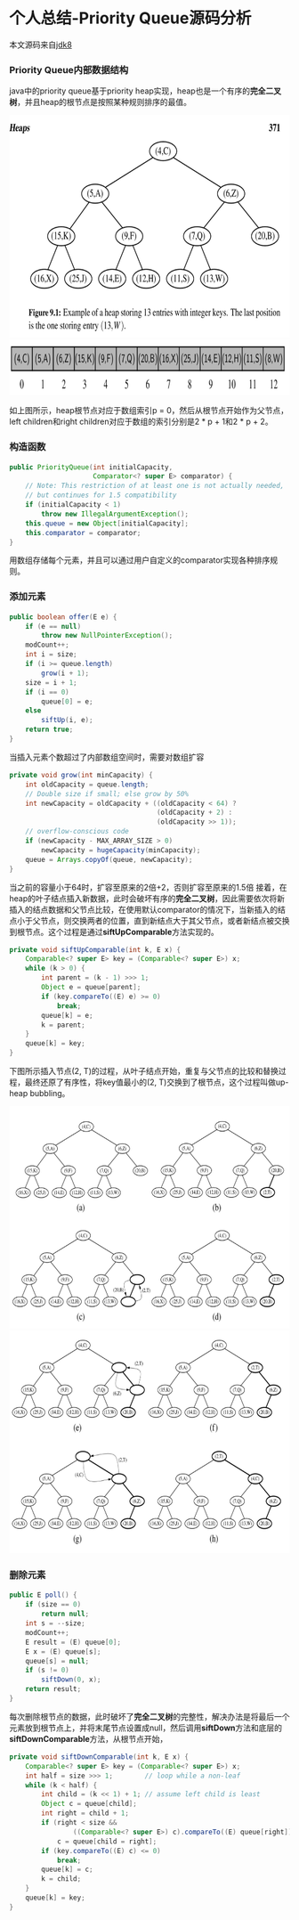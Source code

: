 # 个人总结-Priority Queue源码分析
本文源码来自[jdk8](http://hg.openjdk.java.net/jdk8/jdk8/jdk/file/687fd7c7986d/src/share/classes/java/util/PriorityQueue.java)

### Priority Queue内部数据结构
java中的priority queue基于priority heap实现，heap也是一个有序的**完全二叉树**，并且heap的根节点是按照某种规则排序的最值。

<img src="https://github.com/lwdhw1987/algorithm009-class01/blob/master/Week_01/heap.png?raw=true" width = "600" height = "400">

<img src="https://github.com/lwdhw1987/algorithm009-class01/blob/master/Week_01/array.png?raw=true" width = "600" height = "100">

如上图所示，heap根节点对应于数组索引p = 0，然后从根节点开始作为父节点，left children和right children对应于数组的索引分别是2 * p + 1和2 * p + 2。

### 构造函数
```java
public PriorityQueue(int initialCapacity,
                     Comparator<? super E> comparator) {
	// Note: This restriction of at least one is not actually needed,
	// but continues for 1.5 compatibility
	if (initialCapacity < 1)
		throw new IllegalArgumentException();
	this.queue = new Object[initialCapacity];
	this.comparator = comparator;
}
```

用数组存储每个元素，并且可以通过用户自定义的comparator实现各种排序规则。

### 添加元素
```java
public boolean offer(E e) {
	if (e == null)
		throw new NullPointerException();
	modCount++;
	int i = size;
	if (i >= queue.length)
		grow(i + 1);
	size = i + 1;
	if (i == 0)
		queue[0] = e;
	else
		siftUp(i, e);
	return true;
}
```
当插入元素个数超过了内部数组空间时，需要对数组扩容
```java
private void grow(int minCapacity) {
	int oldCapacity = queue.length;
	// Double size if small; else grow by 50%
	int newCapacity = oldCapacity + ((oldCapacity < 64) ?
									 (oldCapacity + 2) :
									 (oldCapacity >> 1));
	// overflow-conscious code
	if (newCapacity - MAX_ARRAY_SIZE > 0)
		newCapacity = hugeCapacity(minCapacity);
	queue = Arrays.copyOf(queue, newCapacity);
}
```
当之前的容量小于64时，扩容至原来的2倍+2，否则扩容至原来的1.5倍
接着，在heap的叶子结点插入新数据，此时会破坏有序的**完全二叉树**，因此需要依次将新插入的结点数据和父节点比较，在使用默认comparator的情况下，当新插入的结点小于父节点，则交换两者的位置，直到新结点大于其父节点，或者新结点被交换到根节点。这个过程是通过**siftUpComparable**方法实现的。
```java
private void siftUpComparable(int k, E x) {
	Comparable<? super E> key = (Comparable<? super E>) x;
	while (k > 0) {
		int parent = (k - 1) >>> 1;
		Object e = queue[parent];
		if (key.compareTo((E) e) >= 0)
			break;
		queue[k] = e;
		k = parent;
	}
	queue[k] = key;
}
```
下图所示插入节点(2, T)的过程，从叶子结点开始，重复与父节点的比较和替换过程，最终还原了有序性，将key值最小的(2, T)交换到了根节点，这个过程叫做up-heap bubbling。

<img src="https://github.com/lwdhw1987/algorithm009-class01/blob/master/Week_01/up-bubbling1.png?raw=true" width = "600" height = "400">

<img src="https://github.com/lwdhw1987/algorithm009-class01/blob/master/Week_01/up-bubbling2.png?raw=true" width = "600" height = "400">

### 删除元素
```java
public E poll() {
	if (size == 0)
		return null;
	int s = --size;
	modCount++;
	E result = (E) queue[0];
	E x = (E) queue[s];
	queue[s] = null;
	if (s != 0)
		siftDown(0, x);
	return result;
}
```
每次删除根节点的数据，此时破坏了**完全二叉树**的完整性，解决办法是将最后一个元素放到根节点上，并将末尾节点设置成null，然后调用**siftDown**方法和底层的**siftDownComparable**方法，从根节点开始，
```java
private void siftDownComparable(int k, E x) {
	Comparable<? super E> key = (Comparable<? super E>) x;
	int half = size >>> 1;        // loop while a non-leaf
	while (k < half) {
		int child = (k << 1) + 1; // assume left child is least
		Object c = queue[child];
		int right = child + 1;
		if (right < size &&
				((Comparable<? super E>) c).compareTo((E) queue[right]) > 0)
			c = queue[child = right];
		if (key.compareTo((E) c) <= 0)
			break;
		queue[k] = c;
		k = child;
	}
	queue[k] = key;
}
```
